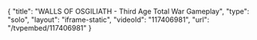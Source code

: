 {
    "title": "WALLS OF OSGILIATH - Third Age Total War Gameplay",
    "type": "solo",
    "layout": "iframe-static",
    "videoId": "117406981",
    "url": "\/tvpembed\/117406981"
}
